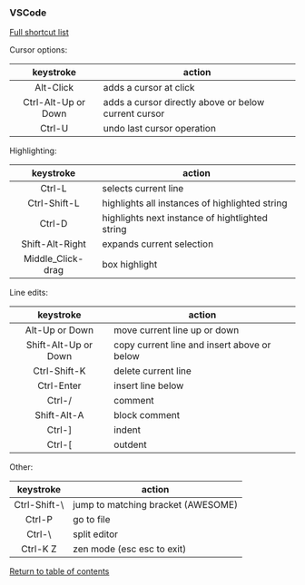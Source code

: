 ### VSCode

[Full shortcut list](https://code.visualstudio.com/shortcuts/keyboard-shortcuts-windows.pdf)

Cursor options:

keystroke | action
:---: | ---
Alt-Click | adds a cursor at click
Ctrl-Alt-Up or Down | adds a cursor directly above or below current cursor
Ctrl-U | undo last cursor operation

Highlighting:

keystroke | action
:---: | ---
Ctrl-L | selects current line
Ctrl-Shift-L | highlights all instances of highlighted string
Ctrl-D | highlights next instance of hightlighted string
Shift-Alt-Right | expands current selection
Middle_Click-drag | box highlight

Line edits:

keystroke | action
:---: | ---
Alt-Up or Down | move current line up or down
Shift-Alt-Up or Down | copy current line and insert above or below
Ctrl-Shift-K | delete current line
Ctrl-Enter | insert line below
Ctrl-/ | comment
Shift-Alt-A | block comment
Ctrl-] | indent
Ctrl-[ | outdent

Other:

keystroke | action
:---: | ---
Ctrl-Shift-\ | jump to matching bracket (AWESOME)
Ctrl-P | go to file
Ctrl-\ | split editor
Ctrl-K Z | zen mode (esc esc to exit)

[Return to table of contents](../README.md)